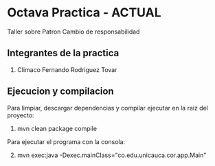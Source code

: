 # Octava Practica - ACTUAL

Taller sobre Patron Cambio de responsabilidad

## Integrantes de la practica

1. Climaco Fernando Rodriguez Tovar

## Ejecucion y compilacion

Para limpiar, descargar dependencias y compilar ejecutar en la raiz del proyecto:

1. mvn clean package compile

Para ejecutar el programa con la consola:

2. mvn exec:java -Dexec.mainClass="co.edu.unicauca.cor.app.Main"

